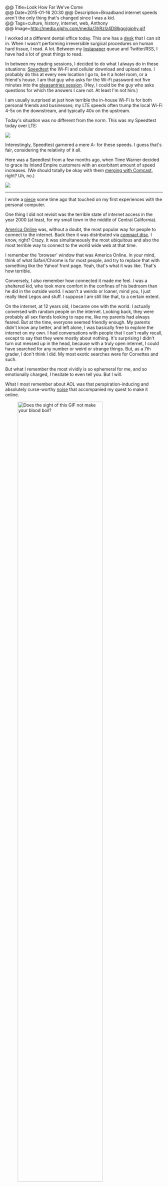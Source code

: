 @@ Title=Look How Far We've Come  
@@ Date=2015-01-16 20:30
@@ Description=Broadband internet speeds aren't the only thing that's changed since I was a kid.  
@@ Tags=culture, history, internet, web, Anthony    
@@ Image=http://media.giphy.com/media/3hRzIz4D8Ikgg/giphy.gif

I worked at a different dental office today. This one has a [desk](http://d.pr/i/14WBi+) that I can sit in. When I wasn't performing irreversible surgical procedures on human hard tissue, I read. A lot. Between my [Instapaper](https://www.instapaper.com/p/ToniWonKanobi) queue and Twitter/RSS, I have had a lot of great things to read.

In between my reading sessions, I decided to do what I always do in these situations: [Speedtest](http://speedtest.org) the Wi-Fi and cellular download and upload rates. I probably do this at every new location I go to, be it a hotel room, or a friend's house. I am that guy who asks for the Wi-Fi password not five minutes into the [pleasantries session](http://loljunky.com/images/me-vs-normal-people-at-someones-house-1608.jpg). (Hey, I could be the guy who asks questions for which the answers I care not. At least I'm not him.)

I am usually surprised at just how terrible the in-house Wi-Fi is for both personal friends and businesses; my LTE speeds often trump the local Wi-Fi 4-5x on the downstream, and typically 40x on the upstream.

Today's situation was no different from the norm. This was my Speedtest today over LTE:

<a href="http://www.speedtest.net/my-result/4065330285"><img src="http://www.speedtest.net/result/4065330285.png" /></a>

Interestingly, Speedtest garnered a mere A- for these speeds. I guess that's fair, considering the relativity of it all.

Here was a Speedtest from a few months ago, when Time Warner decided to grace its Inland Empire customers with an exorbitant amount of speed increases. (We should totally be okay with them <a href="http://bgr.com/2015/01/15/comcast-time-warner-cable-merger-opposition-2/" title="There’s something for almost everyone to hate about the Comcast-TWC merger">merging with Comcast</a>, right? Uh, no.)

<a href="http://www.speedtest.net/my-result/3867339763"><img src="http://www.speedtest.net/result/3867339763.png"></a>

<hr class="small">

I wrote a [piece](@@SiteRoot@@/2015/1/5/facebook-is-the-new-aol) some time ago that touched on my first experiences with the personal computer. 

One thing I did not revisit was the terrible state of internet access in the year 2000 (at least, for my small town in the middle of Central California). 

[America Online](https://en.wikipedia.org/wiki/AOL) was, without a doubt, the most popular way for people to connect to the internet. Back then it was distributed via [compact disc](http://pandodaily.files.wordpress.com/2014/04/aol-cd.png?w=1024&h=768). I know, right? Crazy. It was simultaneously the most ubiquitous and also the most terrible way to connect to the world wide web at that time.

I remember the 'browser' window that was America Online. In your mind, think of what Safari/Chrome is for most people, and try to replace that with something like the Yahoo! front page. Yeah, that's what it was like. That's how terrible.

Conversely, I also remember how connected it made me feel. I was a sheltered kid, who took more comfort in the confines of his bedroom than he did in the outside world. I wasn't a weirdo or loaner, mind you, I just really liked Legos and stuff. I suppose I am still like that, to a certain extent. 

On the internet, at 12 years old, I became one with the world. I actually conversed with random people on the internet. Looking back, they were probably all sex fiends looking to rape me, like my parents had always feared. But at the time, everyone seemed friendly enough. My parents didn't know any better, and left alone, I was basically free to explore the internet on my own. I had conversations with people that I can't really recall, except to say that they were mostly about nothing. It's surprising I didn't turn out messed up in the head, because with a truly open internet, I could have searched for any number or weird or strange things. But, as a 7th grader, I don't think I did. My most exotic searches were for Corvettes and such.

But what I remember the most vividly is so ephemeral for me, and so emotionally charged, I hesitate to even tell you. But I will.

What I most remember about AOL was that perspiration-inducing and absolutely curse-worthy [noise](https://www.youtube.com/watch?v=D1UY7eDRXrs) that accompanied my  quest to make it online. 

<figure>
	<img src="http://media.giphy.com/media/3hRzIz4D8Ikgg/giphy.gif" alt="Does the sight of this GIF not make your blood boil?" width="80%" />
	<figcaption>Does the sight of this GIF <em>not</em> make your blood boil?</figcaption>
</figure>

My inclination here is to make a joke about how connecting via AOL was a lot like Forrest Gump's "[box of chocolates](https://en.wiktionary.org/wiki/life_is_like_a_box_of_chocolates)", because it was. There was no predictable pattern. Oh, it's 5:57 PM, after dinner, and you want to get online? NOPE. Try again. Okay, I'll try again at 9:03 PM. The parentals are asleep, everyone is in their rooms. Who else would be using the phone right now? I should be able to get online now, right? NOPE. Try again. Screw it. I'm not trying again. I'll try tomorrow. I try again tomorrow. It works after dinner, but still not at night. Next day: broken both tries. The. Endless. Cycle. Of. Suck. 

I did everything I could. I tweaked as many settings within Windows XP that I could find. Sometimes it would work, sometimes it wouldn't. We even got a separate phone line exclusively for AOL. What AOL wanted, AOL got, apparently. It was a real struggle.

When I *could* finally get online, there was another seemingly unsurmountable obstacle between me and the rest of the glorious world behind the screen. It is a number that begins with 5 and ends in 6, with a k after the 6 to modify the entire moniker. Shorthand, [56k](https://en.wikipedia.org/wiki/56_kbit/s_modem). It was, without a doubt, terrible. Even in 2000, decades before 500 Mbps would be commonplace most everywhere besides the US, everyone knew 56 **k**bps was terrible. To put that into perspective, at 56k, it would take [approximately](http://www.download-time.com) 298 hours to download a typical iTunes movie in 1080p. (On my connection at home, right now, it would take around 3 minutes to complete a similar download feat.)

When I finally convinced my clueless parents to adopt AT&T's broadband service called [DSL](https://en.wikipedia.org/wiki/Digital_subscriber_line), it was glorious. 768 Kbps never felt so great! 

<hr class="small">

We have become so spoiled in the age of fast internet. Whenever a webpage ceases to load instantly, I immediately assume something is bottlenecking the process. Maybe it's my CPU, lack of RAM, or, perhaps, my crappy ISP being flakey? [Nah, it couldn't be that last one](http://www.jsonline.com/watchdog/pi/time-warner-scores-lowest-on-cable-tv-customer-satisfaction-report-says-b9915944z1-208433401.html). Simply put, I couldn't imagine going back to those times. 

But back then, that was just a part of life. Things took time. Imagine loading a dynamic webpage like [The Verge](www.theverge.com) on a personal computer 15 years ago, with 56 Kbps as the *maximum* download speed possible. Yeah, I'm having trouble imagining that scenario as well.

There was so much to hate about the internet back then. The experience was completely lackluster compared to now. It might surprise the generation that follows me just how crazy it was for all of us to endure such technological [failwhales](http://readwrite.com/2008/07/17/the_story_of_the_fail_whale). 

And yet, at the same time, it was completely awesome. 

For the first time ever, I knew more about something than most every adult I came in contact with. Sure, I also knew more about the X-men than the average adult, but knowing more about something like computers? That was cooler. That became a big part of my identity. It has followed me all the way to where I am now. I'm sure there have countless others who share my story of internet discovery. I am *the* generation that grew up with the internet. Yay internet!


